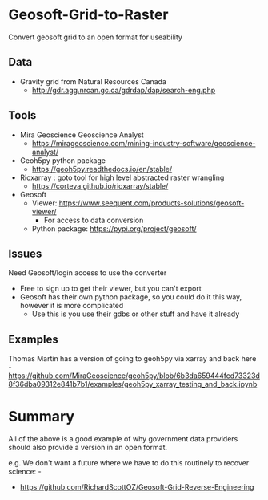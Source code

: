 # Geosoft-Grid-to-Raster
Convert geosoft grid to an open format for useability

## Data
- Gravity grid from Natural Resources Canada
	- http://gdr.agg.nrcan.gc.ca/gdrdap/dap/search-eng.php
	
## Tools
- Mira Geoscience Geoscience Analyst
	- https://mirageoscience.com/mining-industry-software/geoscience-analyst/
- Geoh5py python package
	- https://geoh5py.readthedocs.io/en/stable/
- Rioxarray : goto tool for high level abstracted raster wrangling
	- https://corteva.github.io/rioxarray/stable/
- Geosoft 
	- Viewer: https://www.seequent.com/products-solutions/geosoft-viewer/
		- For access to data conversion
	- Python package: https://pypi.org/project/geosoft/

## Issues
Need Geosoft/login access to use the converter
- Free to sign up to get their viewer, but you can't export
- Geosoft has their own python package, so you could do it this way, however it is more complicated
	- Use this is you use their gdbs or other stuff and have it already

## Examples
Thomas Martin has a version of going to geoh5py via xarray and back here
	- https://github.com/MiraGeoscience/geoh5py/blob/6b3da659444fcd73323d8f36dba09312e841b7b1/examples/geoh5py_xarray_testing_and_back.ipynb

# Summary
All of the above is a good example of why government data providers should also provide a version in an open format.

e.g. We don't want a future where we have to do this routinely to recover science: - 
- https://github.com/RichardScottOZ/Geosoft-Grid-Reverse-Engineering
